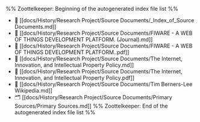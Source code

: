 %% Zoottelkeeper: Beginning of the autogenerated index file list  %%
- 📄 [[docs/History/Research Project/Source Documents/_Index_of_Source Documents.md]]
- 📄 [[docs/History/Research Project/Source Documents/FIWARE - A WEB OF THINGS DEVELOPMENT PLATFORM. (Journal).md]]
- 📄 [[docs/History/Research Project/Source Documents/FIWARE - A WEB OF THINGS DEVELOPMENT PLATFORM..pdf]]
- 📄 [[docs/History/Research Project/Source Documents/The Internet, Innovation, and Intellectual Property Policy.md]]
- 📄 [[docs/History/Research Project/Source Documents/The Internet, Innovation, and Intellectual Property Policy.pdf]]
- 📄 [[docs/History/Research Project/Source Documents/Tim Berners-Lee Wikipedia.md]]
- 🗂️ [[docs/History/Research Project/Source Documents/Primary Sources/Primary Sources.md]]
%% Zoottelkeeper: End of the autogenerated index file list  %%
